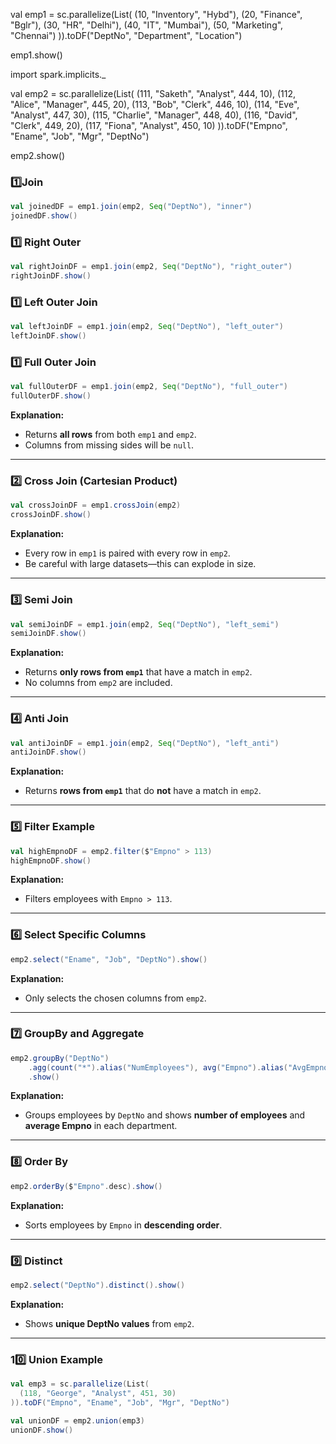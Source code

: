 val emp1 = sc.parallelize(List(
  (10, "Inventory", "Hybd"),
  (20, "Finance", "Bglr"),
  (30, "HR", "Delhi"),
  (40, "IT", "Mumbai"),
  (50, "Marketing", "Chennai")
)).toDF("DeptNo", "Department", "Location")

emp1.show()

import spark.implicits._

val emp2 = sc.parallelize(List(
  (111, "Saketh", "Analyst", 444, 10),
  (112, "Alice", "Manager", 445, 20),
  (113, "Bob", "Clerk", 446, 10),
  (114, "Eve", "Analyst", 447, 30),
  (115, "Charlie", "Manager", 448, 40),
  (116, "David", "Clerk", 449, 20),
  (117, "Fiona", "Analyst", 450, 10)
)).toDF("Empno", "Ename", "Job", "Mgr", "DeptNo")

emp2.show()


### **1️⃣Join**

```scala
val joinedDF = emp1.join(emp2, Seq("DeptNo"), "inner")
joinedDF.show()
```


### **1️⃣ Right Outer**

```scala
val rightJoinDF = emp1.join(emp2, Seq("DeptNo"), "right_outer")
rightJoinDF.show()
```

### **1️⃣ Left Outer Join**

```scala
val leftJoinDF = emp1.join(emp2, Seq("DeptNo"), "left_outer")
leftJoinDF.show()
```
### **1️⃣ Full Outer Join**

```scala
val fullOuterDF = emp1.join(emp2, Seq("DeptNo"), "full_outer")
fullOuterDF.show()
```

**Explanation:**

* Returns **all rows** from both `emp1` and `emp2`.
* Columns from missing sides will be `null`.

---

### **2️⃣ Cross Join (Cartesian Product)**

```scala
val crossJoinDF = emp1.crossJoin(emp2)
crossJoinDF.show()
```

**Explanation:**

* Every row in `emp1` is paired with every row in `emp2`.
* Be careful with large datasets—this can explode in size.

---

### **3️⃣ Semi Join**

```scala
val semiJoinDF = emp1.join(emp2, Seq("DeptNo"), "left_semi")
semiJoinDF.show()
```

**Explanation:**

* Returns **only rows from `emp1`** that have a match in `emp2`.
* No columns from `emp2` are included.

---

### **4️⃣ Anti Join**

```scala
val antiJoinDF = emp1.join(emp2, Seq("DeptNo"), "left_anti")
antiJoinDF.show()
```

**Explanation:**

* Returns **rows from `emp1`** that do **not** have a match in `emp2`.

---

### **5️⃣ Filter Example**

```scala
val highEmpnoDF = emp2.filter($"Empno" > 113)
highEmpnoDF.show()
```

**Explanation:**

* Filters employees with `Empno > 113`.

---

### **6️⃣ Select Specific Columns**

```scala
emp2.select("Ename", "Job", "DeptNo").show()
```

**Explanation:**

* Only selects the chosen columns from `emp2`.

---

### **7️⃣ GroupBy and Aggregate**

```scala
emp2.groupBy("DeptNo")
    .agg(count("*").alias("NumEmployees"), avg("Empno").alias("AvgEmpno"))
    .show()
```

**Explanation:**

* Groups employees by `DeptNo` and shows **number of employees** and **average Empno** in each department.

---

### **8️⃣ Order By**

```scala
emp2.orderBy($"Empno".desc).show()
```

**Explanation:**

* Sorts employees by `Empno` in **descending order**.

---

### **9️⃣ Distinct**

```scala
emp2.select("DeptNo").distinct().show()
```

**Explanation:**

* Shows **unique DeptNo values** from `emp2`.

---

### **10️⃣ Union Example**

```scala
val emp3 = sc.parallelize(List(
  (118, "George", "Analyst", 451, 30)
)).toDF("Empno", "Ename", "Job", "Mgr", "DeptNo")

val unionDF = emp2.union(emp3)
unionDF.show()
```



